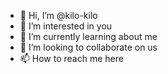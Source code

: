 - 👋 Hi, I’m @kilo-kilo
- 👀 I’m interested in you
- 🌱 I’m currently learning about me
- 💞️ I’m looking to collaborate on us
- 📫 How to reach me here

<!---
kilo-kilo/kilo-kilo is a ✨ special ✨ repository because its `README.md` (this file) appears on your GitHub profile.
You can click the Preview link to take a look at your changes.
--->
